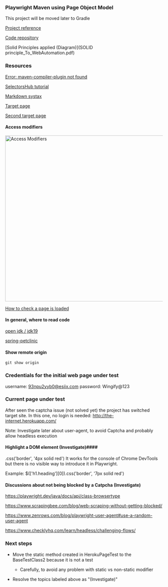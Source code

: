 ### Playwright Maven using Page Object Model ###

This project will be moved later to Gradle


[Project reference](https://www.youtube.com/watch?v=DyiZnpdDTM4)

[Code repository](https://github.com/PramodDutta/PlaywrightJavaPOM)


[Solid Principles applied (Diagram)](SOLID principle_To_WebAutomation.pdf)



### Resources ###
[Error: maven-compiler-plugin not found](https://stackoverflow.com/questions/60120587/maven-compiler-plugin-not-found)

[SelectorsHub tutorial](https://www.youtube.com/watch?v=Iqp0qh3Up44&list=PLmRg3gEG2XIZRnlY0x0yhBFJSHsdWcSuz&index=3)

[Markdown systax](https://www.markdownguide.org/basic-syntax/)

[Target page](https://app.vwo.com/#/login)

[Second target page](http://the-internet.herokuapp.com/)


#### Access modifiers ####
<img width="530" alt="Access Modifiers" src="C:\Users\lourd\Documents\Lenovo_D\Lourdes\practicando\Practices\Java\playwrightJava\pwjmavenpom\AccessModifiers.png">

[How to check a page is loaded](https://sqa.stackexchange.com/questions/26776/how-to-verify-if-a-web-page-has-been-properly-loaded-or-not#:~:text=Verify%20the%20URL%20is%20shown%20as%20expected.%20Verify,above%20are%20met%2C%20a%20page%20is%20loaded%20properly.)

#### In general, where to read code ####

[open jdk / jdk19](https://github.com/openjdk/jdk19/tree/master/src/java.base/share/classes/java)

[spring-petclinic](https://github.com/spring-projects/spring-petclinic)

#### Show remote origin ####
```
git show origin
```

### Credentials for the initial web page under test ###
username: 93npu2yyb0@esiix.com 
password: Wingify@123



### Current page under test ###

After seen the captcha issue (not solved yet) the project has switched target site.
In this one, no login is needed:
http://the-internet.herokuapp.com/

Note: Investigate later about user-agent, to avoid Captcha and probably allow headless execution


#### Highlight a DOM element (Investigate)####
.css('border', '4px solid red')
It works for the console of Chrome DevTools but there is no visible way to introduce it in Playwright.

Example:
$(['h1.heading'][0]).css('border', '7px solid red')


#### Discussions about not being blocked by a Catpcha (Investigate) ####

https://playwright.dev/java/docs/api/class-browsertype

https://www.scrapingbee.com/blog/web-scraping-without-getting-blocked/

https://www.zenrows.com/blog/playwright-user-agent#use-a-random-user-agent

https://www.checklyhq.com/learn/headless/challenging-flows/


### Next steps ### 

- Move the static method created in HerokuPageTest to the BaseTestClass2 because it is not a test
  - Carefully, to avoid any problem with static vs non-static modifier
  
- Resolve the topics labeled above as "(Investigate)"